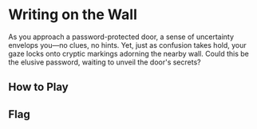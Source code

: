 # Writing on the Wall

As you approach a password-protected door, a sense of uncertainty envelops
you—no clues, no hints. Yet, just as confusion takes hold, your gaze locks onto
cryptic markings adorning the nearby wall. Could this be the elusive password,
waiting to unveil the door's secrets?

## How to Play


## Flag

